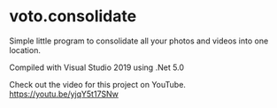 # voto.consolidate
 Simple little program to consolidate all your photos and videos into one location. 

 Compiled with Visual Studio 2019 using .Net 5.0

Check out the video for this project on YouTube.
https://youtu.be/yjqY5t17SNw
